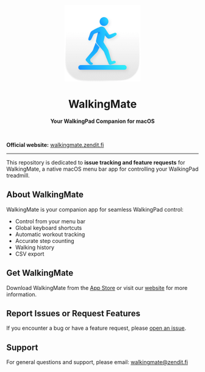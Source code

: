 <div align="center">
	<img src="Meta/AppIcon_readme.webp" width="200" height="200">
	<h1>WalkingMate</h1>
	<p>
		<b>Your WalkingPad Companion for macOS</b>
	</p>
	<br>
</div>

**Official website:** [walkingmate.zendit.fi](https://walkingmate.zendit.fi)

---

This repository is dedicated to **issue tracking and feature requests** for
WalkingMate, a native macOS menu bar app for controlling your WalkingPad
treadmill.

## About WalkingMate

WalkingMate is your companion app for seamless WalkingPad control:

- Control from your menu bar
- Global keyboard shortcuts
- Automatic workout tracking
- Accurate step counting
- Walking history
- CSV export

## Get WalkingMate

Download WalkingMate from the [App Store](#) or visit our
[website](https://walkingmate.zendit.fi) for more information.

## Report Issues or Request Features

If you encounter a bug or have a feature request, please
[open an issue](../../issues/new).

## Support

For general questions and support, please email: walkingmate@zendit.fi
